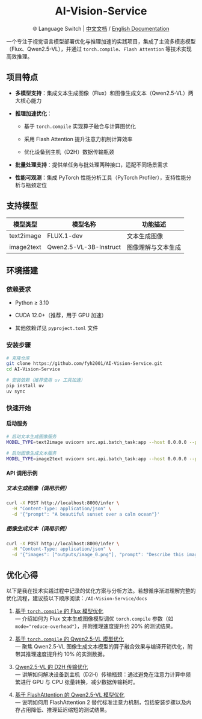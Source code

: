 <h1 align="center">AI-Vision-Service</h1>

<p align="center">
🌐 Language Switch | <a href="./README_CN.md">中文文档</a> / <a href="./README.md">English Documentation</a>
</p>

一个专注于视觉语言模型部署优化与推理加速的实践项目，集成了主流多模态模型（Flux、Qwen2.5-VL），并通过 `torch.compile`、`Flash Attention` 等技术实现高效推理。

## 项目特点

- **多模型支持**：集成文本生成图像（Flux）和图像生成文本（Qwen2.5-VL）两大核心能力

- **推理加速优化**：

  - 基于 `torch.compile` 实现算子融合与计算图优化

  - 采用 Flash Attention 提升注意力机制计算效率

  - 优化设备到主机（D2H）数据传输瓶颈

- **批量处理支持**：提供单任务与批处理两种接口，适配不同场景需求

- **性能可观测**：集成 PyTorch 性能分析工具（PyTorch Profiler），支持性能分析与瓶颈定位

## 支持模型

| 模型类型   | 模型名称               | 功能描述           |
| ---------- | ---------------------- | ------------------ |
| text2image | FLUX.1-dev             | 文本生成图像       |
| image2text | Qwen2.5-VL-3B-Instruct | 图像理解与文本生成 |

## 环境搭建

### 依赖要求

- Python ≥ 3.10

- CUDA 12.0+（推荐，用于 GPU 加速）

- 其他依赖详见 `pyproject.toml` 文件

### 安装步骤

```bash
# 克隆仓库
git clone https://github.com/fyh2001/AI-Vision-Service.git
cd AI-Vision-Service

# 安装依赖（推荐使用 uv 工具加速）
pip install uv
uv sync
```

### 快速开始

#### 启动服务

```bash
# 启动文本生成图像服务
MODEL_TYPE=text2image uvicorn src.api.batch_task:app --host 0.0.0.0 --port 8000

# 启动图像生成文本服务
MODEL_TYPE=image2text uvicorn src.api.batch_task:app --host 0.0.0.0 --port 8000
```

#### API 调用示例

##### 文本生成图像（调用示例）

```bash
curl -X POST http://localhost:8000/infer \
  -H "Content-Type: application/json" \
  -d '{"prompt": "A beautiful sunset over a calm ocean"}'
```

##### 图像生成文本（调用示例）

```bash
curl -X POST http://localhost:8000/infer \
  -H "Content-Type: application/json" \
  -d '{"images": ["outputs/image_0.png"], "prompt": "Describe this image"}'
```

## 优化心得

以下是我在技术实践过程中记录的优化方案与分析方法。若想循序渐进理解完整的优化流程，建议按以下顺序阅读：`/AI-Vision-Service/docs`

1. [基于 `torch.compile` 的 Flux 模型优化](./docs/flux/torch_compile.md)  
   — 介绍如何为 Flux 文本生成图像模型调优 `torch.compile` 参数（如 `mode="reduce-overhead"`），并附推理速度提升约 20% 的测试结果。

2. [基于 `torch.compile` 的 Qwen2.5-VL 模型优化](./docs/qwen2_5_vl/torch_compile.md)  
   — 聚焦 Qwen2.5-VL 图像生成文本模型的算子融合效果与编译开销优化，附带其推理速度提升约 10% 的实测数据。

3. [Qwen2.5-VL 的 D2H 传输优化](./docs/qwen2_5_vl/attention_d2h.md)  
   — 讲解如何解决设备到主机（D2H）传输瓶颈：通过避免在注意力计算中频繁进行 GPU 与 CPU 张量转换，减少数据传输耗时。

4. [基于 FlashAttention 的 Qwen2.5-VL 模型优化](./docs/qwen2_5_vl/flash_attention.md)  
   — 说明如何用 FlashAttention 2 替代标准注意力机制，包括安装步骤以及内存占用降低、推理延迟缩短的测试结果。
